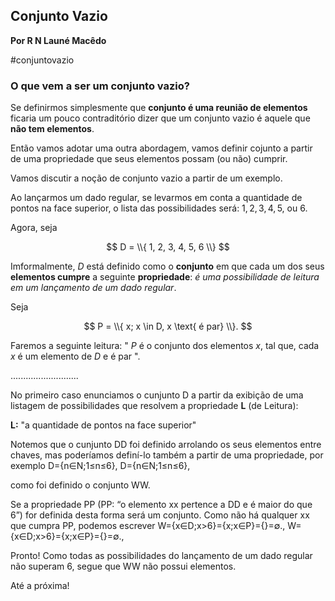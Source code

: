 ## Conjunto Vazio
**Por R N Launé Macêdo**

#conjuntovazio

### O que vem a ser um conjunto vazio?

Se definirmos simplesmente que **conjunto é uma reunião de elementos** ficaria um pouco contraditório dizer que um conjunto vazio é aquele que **não tem elementos**.


Então vamos adotar uma outra abordagem, vamos definir cojunto a partir de uma propriedade que seus elementos possam (ou não) cumprir.

Vamos discutir a noção de conjunto vazio a partir de um exemplo.

Ao lançarmos um dado regular, se levarmos em conta a quantidade de pontos na face superior, 
o lista das possibilidades será: $1, 2, 3, 4, 5,$ ou $6$.

Agora, seja

$$
D = \\{ 1, 2, 3, 4, 5, 6 \\}
$$

Imformalmente, $D$ está definido como o **conjunto** em que cada um dos seus **elementos cumpre** a seguinte **propriedade**: *é uma possibilidade de leitura em um lançamento de um dado regular*.

Seja

$$
P = \\{ x; x \in D, x \text{ é par} \\}.
$$

Faremos a seguinte leitura: " $P$ é o conjunto dos elementos $x$, tal que, cada $x$ é um elemento de $D$ e é par ".


...........................



No primeiro caso enunciamos o cunjunto D a partir da exibição de uma listagem de possibilidades que resolvem a propriedade **L** (de Leitura):

**L:** "a quantidade de pontos na face superior"


Notemos que o cunjunto DD foi definido arrolando os seus elementos entre chaves, mas poderíamos definí-lo também a partir de uma propriedade, por exemplo
D={n∈N;1≤n≤6},
D={n∈N;1≤n≤6},

como foi definido o conjunto WW.

Se a propriedade PP (PP: “o elemento xx pertence a DD e é maior do que 6”) for definida desta forma será um conjunto. Como não há qualquer xx que cumpra PP, podemos escrever
W={x∈D;x>6}={x;x∈P}={}=∅.,
W={x∈D;x>6}={x;x∈P}={}=∅.,

Pronto! Como todas as possibilidades do lançamento de um dado regular não superam 6, segue que WW não possui elementos.

Até a próxima!
